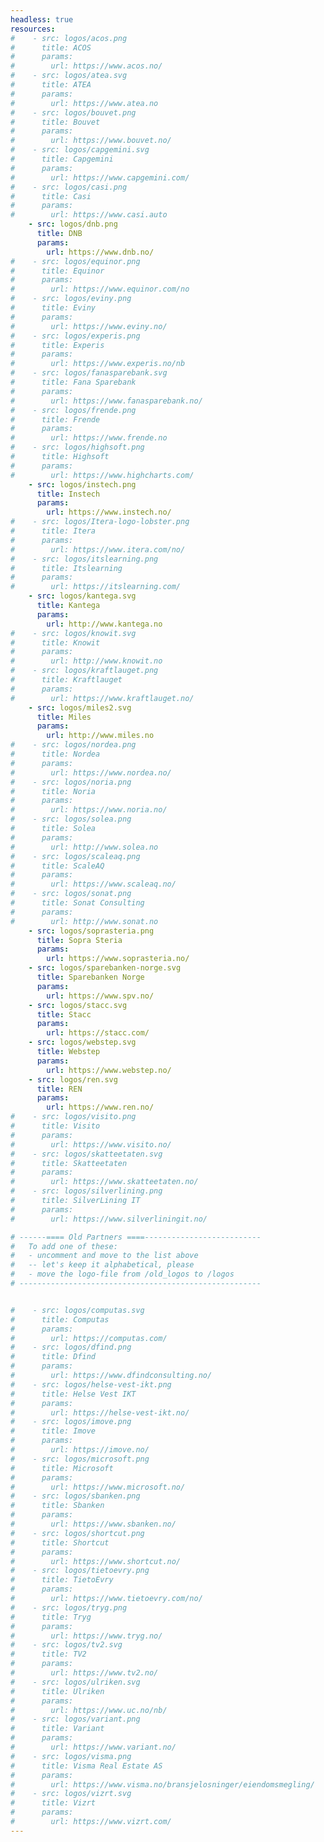 ```yaml
---
headless: true
resources:
#    - src: logos/acos.png
#      title: ACOS
#      params:
#        url: https://www.acos.no/
#    - src: logos/atea.svg
#      title: ATEA
#      params:
#        url: https://www.atea.no
#    - src: logos/bouvet.png
#      title: Bouvet
#      params:
#        url: https://www.bouvet.no/
#    - src: logos/capgemini.svg
#      title: Capgemini
#      params:
#        url: https://www.capgemini.com/
#    - src: logos/casi.png
#      title: Casi
#      params:
#        url: https://www.casi.auto
    - src: logos/dnb.png
      title: DNB
      params:
        url: https://www.dnb.no/
#    - src: logos/equinor.png
#      title: Equinor
#      params:
#        url: https://www.equinor.com/no
#    - src: logos/eviny.png
#      title: Eviny
#      params:
#        url: https://www.eviny.no/
#    - src: logos/experis.png
#      title: Experis
#      params:
#        url: https://www.experis.no/nb
#    - src: logos/fanasparebank.svg
#      title: Fana Sparebank
#      params:
#        url: https://www.fanasparebank.no/
#    - src: logos/frende.png
#      title: Frende
#      params:
#        url: https://www.frende.no
#    - src: logos/highsoft.png
#      title: Highsoft
#      params:
#        url: https://www.highcharts.com/
    - src: logos/instech.png
      title: Instech
      params:
        url: https://www.instech.no/
#    - src: logos/Itera-logo-lobster.png
#      title: Itera
#      params:
#        url: https://www.itera.com/no/
#    - src: logos/itslearning.png
#      title: Itslearning
#      params:
#        url: https://itslearning.com/
    - src: logos/kantega.svg
      title: Kantega
      params:
        url: http://www.kantega.no
#    - src: logos/knowit.svg
#      title: Knowit
#      params:
#        url: http://www.knowit.no
#    - src: logos/kraftlauget.png
#      title: Kraftlauget
#      params:
#        url: https://www.kraftlauget.no/
    - src: logos/miles2.svg
      title: Miles
      params:
        url: http://www.miles.no
#    - src: logos/nordea.png
#      title: Nordea
#      params:
#        url: https://www.nordea.no/
#    - src: logos/noria.png
#      title: Noria
#      params:
#        url: https://www.noria.no/
#    - src: logos/solea.png
#      title: Solea
#      params:
#        url: http://www.solea.no
#    - src: logos/scaleaq.png
#      title: ScaleAQ
#      params:
#        url: https://www.scaleaq.no/
#    - src: logos/sonat.png
#      title: Sonat Consulting
#      params:
#        url: http://www.sonat.no
    - src: logos/soprasteria.png
      title: Sopra Steria
      params:
        url: https://www.soprasteria.no/
    - src: logos/sparebanken-norge.svg
      title: Sparebanken Norge
      params:
        url: https://www.spv.no/
    - src: logos/stacc.svg
      title: Stacc
      params:
        url: https://stacc.com/
    - src: logos/webstep.svg
      title: Webstep
      params:
        url: https://www.webstep.no/
    - src: logos/ren.svg
      title: REN
      params:
        url: https://www.ren.no/
#    - src: logos/visito.png
#      title: Visito
#      params:
#        url: https://www.visito.no/
#    - src: logos/skatteetaten.svg
#      title: Skatteetaten
#      params:
#        url: https://www.skatteetaten.no/
#    - src: logos/silverlining.png
#      title: SilverLining IT
#      params:
#        url: https://www.silverliningit.no/

# ------==== Old Partners ====--------------------------
#   To add one of these:
#   - uncomment and move to the list above
#   -- let's keep it alphabetical, please
#   - move the logo-file from /old_logos to /logos
# ------------------------------------------------------


#    - src: logos/computas.svg
#      title: Computas
#      params:
#        url: https://computas.com/
#    - src: logos/dfind.png
#      title: Dfind
#      params:
#        url: https://www.dfindconsulting.no/
#    - src: logos/helse-vest-ikt.png
#      title: Helse Vest IKT
#      params:
#        url: https://helse-vest-ikt.no/
#    - src: logos/imove.png
#      title: Imove
#      params:
#        url: https://imove.no/
#    - src: logos/microsoft.png
#      title: Microsoft
#      params:
#        url: https://www.microsoft.no/
#    - src: logos/sbanken.png
#      title: Sbanken
#      params:
#        url: https://www.sbanken.no/
#    - src: logos/shortcut.png
#      title: Shortcut
#      params:
#        url: https://www.shortcut.no/
#    - src: logos/tietoevry.png
#      title: TietoEvry
#      params:
#        url: https://www.tietoevry.com/no/
#    - src: logos/tryg.png
#      title: Tryg
#      params:
#        url: https://www.tryg.no/
#    - src: logos/tv2.svg
#      title: TV2
#      params:
#        url: https://www.tv2.no/
#    - src: logos/ulriken.svg
#      title: Ulriken
#      params:
#        url: https://www.uc.no/nb/
#    - src: logos/variant.png
#      title: Variant
#      params:
#        url: https://www.variant.no/
#    - src: logos/visma.png
#      title: Visma Real Estate AS
#      params:
#        url: https://www.visma.no/bransjelosninger/eiendomsmegling/
#    - src: logos/vizrt.svg
#      title: Vizrt
#      params:
#        url: https://www.vizrt.com/
---
```

